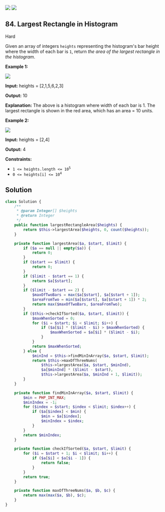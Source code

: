 [![](https://img.shields.io/github/stars/LeetCode-in-Ruby/LeetCode-in-Ruby?label=Stars&style=flat-square)](https://github.com/LeetCode-in-Ruby/LeetCode-in-Ruby)
[![](https://img.shields.io/github/forks/LeetCode-in-Ruby/LeetCode-in-Ruby?label=Fork%20me%20on%20GitHub%20&style=flat-square)](https://github.com/LeetCode-in-Ruby/LeetCode-in-Ruby/fork)

## 84\. Largest Rectangle in Histogram

Hard

Given an array of integers `heights` representing the histogram's bar height where the width of each bar is `1`, return _the area of the largest rectangle in the histogram_.

**Example 1:**

![](https://assets.leetcode.com/uploads/2021/01/04/histogram.jpg)

**Input:** heights = [2,1,5,6,2,3]

**Output:** 10

**Explanation:** The above is a histogram where width of each bar is 1. The largest rectangle is shown in the red area, which has an area = 10 units. 

**Example 2:**

![](https://assets.leetcode.com/uploads/2021/01/04/histogram-1.jpg)

**Input:** heights = [2,4]

**Output:** 4 

**Constraints:**

*   <code>1 <= heights.length <= 10<sup>5</sup></code>
*   <code>0 <= heights[i] <= 10<sup>4</sup></code>

## Solution

```php
class Solution {
    /**
     * @param Integer[] $heights
     * @return Integer
     */
    public function largestRectangleArea($heights) {
        return $this->largestArea($heights, 0, count($heights));
    }

    private function largestArea($a, $start, $limit) {
        if ($a == null || empty($a)) {
            return 0;
        }
        if ($start == $limit) {
            return 0;
        }
        if ($limit - $start == 1) {
            return $a[$start];
        }
        if ($limit - $start == 2) {
            $maxOfTwoBars = max($a[$start], $a[$start + 1]);
            $areaFromTwo = min($a[$start], $a[$start + 1]) * 2;
            return max($maxOfTwoBars, $areaFromTwo);
        }
        if ($this->checkIfSorted($a, $start, $limit)) {
            $maxWhenSorted = 0;
            for ($i = $start; $i < $limit; $i++) {
                if ($a[$i] * ($limit - $i) > $maxWhenSorted) {
                    $maxWhenSorted = $a[$i] * ($limit - $i);
                }
            }
            return $maxWhenSorted;
        } else {
            $minInd = $this->findMinInArray($a, $start, $limit);
            return $this->maxOfThreeNums(
                $this->largestArea($a, $start, $minInd),
                $a[$minInd] * ($limit - $start),
                $this->largestArea($a, $minInd + 1, $limit));
        }
    }

    private function findMinInArray($a, $start, $limit) {
        $min = PHP_INT_MAX;
        $minIndex = -1;
        for ($index = $start; $index < $limit; $index++) {
            if ($a[$index] < $min) {
                $min = $a[$index];
                $minIndex = $index;
            }
        }
        return $minIndex;
    }

    private function checkIfSorted($a, $start, $limit) {
        for ($i = $start + 1; $i < $limit; $i++) {
            if ($a[$i] < $a[$i - 1]) {
                return false;
            }
        }
        return true;
    }

    private function maxOfThreeNums($a, $b, $c) {
        return max(max($a, $b), $c);
    }
}
```